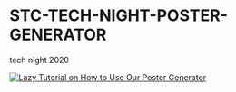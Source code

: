# STC-TECH-NIGHT-POSTER-GENERATOR
tech night 2020

[![Lazy Tutorial on How to Use Our Poster Generator](https://gifs.com/gif/how-to-use-our-lazy-poster-generator-4QoYR2)](https://youtu.be/2ek94L7dtgM)

